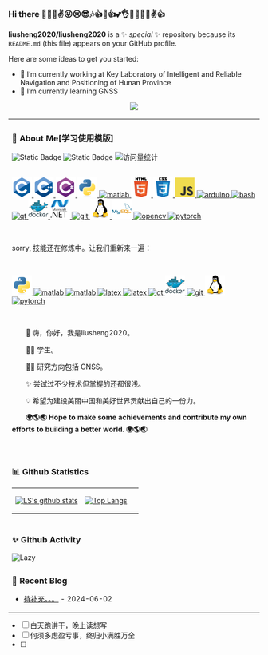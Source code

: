 ### Hi there 👋🤣🤣✌️😜😢😎🎶👍🙌👍💕👌🤦‍♀️🤷‍♂️✌️👍

**liusheng2020/liusheng2020** is a ✨ _special_ ✨ repository because its `README.md` (this file) appears on your GitHub profile.

Here are some ideas to get you started:

- 🔭 I’m currently working at Key Laboratory of Intelligent and Reliable Navigation and Positioning of Hunan Province
- 🌱 I’m currently learning GNSS
 <!--
- 👯 I’m looking to collaborate on ...
- 🤔 I’m looking for help with ...
- 💬 Ask me about ...
- 📫 How to reach me: ...
- 😄 Pronouns: ...
- ⚡ Fun fact: ...
-->


<div align="center">
    <img src="https://readme-typing-svg.herokuapp.com/?lines=✨欢迎来到我的空间✨;祝您今天愉快!&center=true&size=27">
</div>


<table>

<tr><td>
    
### 🤺 About Me[学习使用模版]
<!-- profile logo 个人资料徽标 -->

<div>
    <!--<img alt="Static Badge" src="https://img.shields.io/badge/%E7%94%B5%E8%AF%9D-8888888888-blue"> -->
    <img alt="Static Badge" src="https://img.shields.io/badge/QQ-1440492212-red">
    <img alt="Static Badge" src="https://img.shields.io/badge/Email-liusheng@smail.xtu.edu.cn-brown">
    <!--<a href="https://www.zhihu.com/8888"><img src="https://img.shields.io/badge/Zhihu-知乎-blue" /></a>-->
    <!-- visitor statistics logo 访问量统计徽标 -->
    <img src="https://komarev.com/ghpvc/?username=liusheng2020&label=Views&color=0e75b6&style=flat" alt="访问量统计" />
</div>

<div>&nbsp;</div>

<p align="left"> 
    <a href="https://www.cprogramming.com/" target="_blank" rel="noreferrer"> <img src="https://raw.githubusercontent.com/devicons/devicon/master/icons/c/c-original.svg" alt="c" width="40" height="40"/> </a> 
    <a href="https://www.w3schools.com/cpp/" target="_blank" rel="noreferrer"> <img src="https://raw.githubusercontent.com/devicons/devicon/master/icons/cplusplus/cplusplus-original.svg" alt="cplusplus" width="40" height="40"/> </a> 
    <a href="https://www.w3schools.com/cs/" target="_blank" rel="noreferrer"> <img src="https://raw.githubusercontent.com/devicons/devicon/master/icons/csharp/csharp-original.svg" alt="csharp" width="40" height="40"/> </a> 
    <a href="https://www.python.org" target="_blank" rel="noreferrer"> <img src="https://raw.githubusercontent.com/devicons/devicon/master/icons/python/python-original.svg" alt="python" width="40" height="40"/> </a> 
    <a href="https://www.mathworks.com/" target="_blank" rel="noreferrer"> <img src="https://upload.wikimedia.org/wikipedia/commons/2/21/Matlab_Logo.png" alt="matlab" width="40" height="40"/> </a> 
    <a href="https://www.w3.org/html/" target="_blank" rel="noreferrer"> <img src="https://raw.githubusercontent.com/devicons/devicon/master/icons/html5/html5-original-wordmark.svg" alt="html5" width="40" height="40"/> </a> 
    <a href="https://www.w3schools.com/css/" target="_blank" rel="noreferrer"> <img src="https://raw.githubusercontent.com/devicons/devicon/master/icons/css3/css3-original-wordmark.svg" alt="css3" width="40" height="40"/> </a> 
    <a href="https://developer.mozilla.org/en-US/docs/Web/JavaScript" target="_blank" rel="noreferrer"> <img src="https://raw.githubusercontent.com/devicons/devicon/master/icons/javascript/javascript-original.svg" alt="javascript" width="40" height="40"/> </a> 
    <a href="https://www.arduino.cc/" target="_blank" rel="noreferrer"> <img src="https://cdn.worldvectorlogo.com/logos/arduino-1.svg" alt="arduino" width="40" height="40"/> </a> 
    <a href="https://www.gnu.org/software/bash/" target="_blank" rel="noreferrer"> <img src="https://www.vectorlogo.zone/logos/gnu_bash/gnu_bash-icon.svg" alt="bash" width="40" height="40"/> </a> 
    <a href="https://www.qt.io/" target="_blank" rel="noreferrer"> <img src="https://upload.wikimedia.org/wikipedia/commons/0/0b/Qt_logo_2016.svg" alt="qt" width="40" height="40"/> </a>  
    <a href="https://www.docker.com/" target="_blank" rel="noreferrer"> <img src="https://raw.githubusercontent.com/devicons/devicon/master/icons/docker/docker-original-wordmark.svg" alt="docker" width="40" height="40"/> </a> 
    <a href="https://dotnet.microsoft.com/" target="_blank" rel="noreferrer"> <img src="https://raw.githubusercontent.com/devicons/devicon/master/icons/dot-net/dot-net-original-wordmark.svg" alt="dotnet" width="40" height="40"/> </a> 
    <a href="https://git-scm.com/" target="_blank" rel="noreferrer"> <img src="https://www.vectorlogo.zone/logos/git-scm/git-scm-icon.svg" alt="git" width="40" height="40"/> </a> 
    <a href="https://www.linux.org/" target="_blank" rel="noreferrer"> <img src="https://raw.githubusercontent.com/devicons/devicon/master/icons/linux/linux-original.svg" alt="linux" width="40" height="40"/> </a> 
    <a href="https://www.mysql.com/" target="_blank" rel="noreferrer"> <img src="https://raw.githubusercontent.com/devicons/devicon/master/icons/mysql/mysql-original-wordmark.svg" alt="mysql" width="40" height="40"/> </a> 
    <a href="https://opencv.org/" target="_blank" rel="noreferrer"> <img src="https://www.vectorlogo.zone/logos/opencv/opencv-icon.svg" alt="opencv" width="40" height="40"/> </a> 
    <a href="https://pytorch.org/" target="_blank" rel="noreferrer"> <img src="https://www.vectorlogo.zone/logos/pytorch/pytorch-icon.svg" alt="pytorch" width="40" height="40"/> </a> 
</p>


<div>&nbsp;</div>

sorry, 技能还在修炼中。让我们重新来一遍：

<div>&nbsp;</div>

<p align="left"> 
    <a href="https://www.python.org" target="_blank" rel="noreferrer"> <img src="https://raw.githubusercontent.com/devicons/devicon/master/icons/python/python-original.svg" alt="python" width="40" height="40"/> </a> 
    <a href="https://www.mathworks.com/" target="_blank" rel="noreferrer"> <img src="https://upload.wikimedia.org/wikipedia/commons/2/21/Matlab_Logo.png" alt="matlab" width="40" height="40"/> </a> 
    <a href="https://www.mathworks.com/" target="_blank" rel="noreferrer"> <img src="https://zh.wikipedia.org/wiki/MATLAB#/media/File:Matlab_Logo.png" alt="matlab" width="40" height="40"/> </a> 
    <a href="https://www.latex-project.org/" target="_blank" rel="noreferrer"> <img src="https://upload.wikimedia.org/wikipedia/commons/2/25/LaTeX_logo.png" alt="latex" width="40" height="40"/> </a> 
    <a href="https://www.latex-project.org/" target="_blank" rel="noreferrer"> <img src="https://www.vectorlogo.zone/logos/latex/latex-icon.svg" alt="latex" width="40" height="40"/> </a> 
    <a href="https://www.qt.io/" target="_blank" rel="noreferrer"> <img src="https://upload.wikimedia.org/wikipedia/commons/0/0b/Qt_logo_2016.svg" alt="qt" width="40" height="40"/> </a>  
    <a href="https://www.docker.com/" target="_blank" rel="noreferrer"> <img src="https://raw.githubusercontent.com/devicons/devicon/master/icons/docker/docker-original-wordmark.svg" alt="docker" width="40" height="40"/> </a> 
    <a href="https://git-scm.com/" target="_blank" rel="noreferrer"> <img src="https://www.vectorlogo.zone/logos/git-scm/git-scm-icon.svg" alt="git" width="40" height="40"/> </a> 
    <a href="https://www.linux.org/" target="_blank" rel="noreferrer"> <img src="https://raw.githubusercontent.com/devicons/devicon/master/icons/linux/linux-original.svg" alt="linux" width="40" height="40"/> </a> 
    <a href="https://pytorch.org/" target="_blank" rel="noreferrer"> <img src="https://www.vectorlogo.zone/logos/pytorch/pytorch-icon.svg" alt="pytorch" width="40" height="40"/> </a> 
</p>


<div>&nbsp;</div>


<!--<img align="right" width="188" src="https://pic-bed-1316053657.cos.ap-nanjing.myqcloud.com/img/104987988.png" />-->

<p>&emsp;&emsp;👋 嗨，你好，我是liusheng2020。</p>
<p>&emsp;&emsp;👨‍🎓 学生。</p>
<p>&emsp;&emsp;🕵️‍♂️ 研究方向包括 GNSS。</p>
<p>&emsp;&emsp;✨ 尝试过不少技术但掌握的还都很浅。</p>
<!-- <p>&emsp;&emsp;📚 系统学习过 RTKLIB、GAMP、SoftGNSS、PSINS、ORB-SLAM 等开源程序。</p> -->
<p>&emsp;&emsp;💡 希望为建设美丽中国和美好世界贡献出自己的一份力。</strong></p>
<p><strong>&emsp;&emsp;🌍🌎🌏 Hope to make some achievements and contribute my own efforts to building a better world. 🌍🌎🌏</strong></p>
<div>&nbsp;</div>

</td></tr>



<tr><td>

### 📊 Github Statistics

<table>

<tr><td align="center" width="55%">
    
[![LS's github stats](https://github-readme-stats.vercel.app/api?username=liusheng2020&count_private=true&show_icons=true&theme=white)](https://github.com/liusheng2020/github-readme-stats)

</td><td align="top" width="45%">

[![Top Langs](https://github-readme-stats.vercel.app/api/top-langs/?username=liusheng2020&layout=compact&theme=white)](https://github.com/liusheng2020/github-readme-stats)

</table>
</td></tr>


<tr><td>

### ✨ Github Activity
    
<img src="https://github-readme-activity-graph.vercel.app/graph?username=liusheng2020&theme=github-compact&custom_title=Activity&radius=30&height=250" alt="Lazy">

</td></tr>


<tr><td>
    
### 📃 Recent Blog

* <a href='' target='_blank'>待补充。。。</a> - 2024-06-02

</td></tr>


</table>

- [ ] 白天跑讲干，晚上读想写
- [ ] 何须多虑盈亏事，终归小满胜万全
- [ ] 